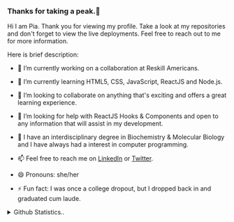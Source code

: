 ### Thanks for taking a peak.👋


Hi I am Pia. Thank you for viewing my profile.  Take a look at my repositories and don't forget to view the live deployments. Feel free to reach out to me for more information.

Here is  brief description:

- 🔭 I’m currently working on a collaboration  at Reskill Americans.

- 🌱 I’m currently learning HTML5, CSS, JavaScript, ReactJS and  Node.js.

- 👯 I’m looking to collaborate on anything that's exciting and offers a great learning experience.

- 🤔 I’m looking for help with ReactJS Hooks & Components and open to any information that will assist in my development.

- 💬 I have an interdisciplinary degree in Biochemistry & Molecular Biology and I have always had a interest in computer programming. 

- 📫 Feel free to reach me on  [LinkedIn](https://linkedin.com/in/pia-torain-dev) or [Twitter](https://twitter.com/FeenixRizn).

- 😄 Pronouns: she/her

- ⚡ Fun fact: I was once a college dropout, but I dropped back in and graduated cum laude.
<details>
  <summary>Github Statistics..</summary>
  <p align ="center">
    <img src="https://github-readme-stats.vercel.app/api?username=Pia007&theme=algolia=true"/>
  </p>
</details>

